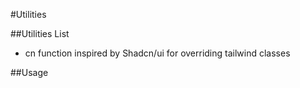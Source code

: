 #Utilities

##Utilities List
- cn function inspired by Shadcn/ui for overriding tailwind classes



##Usage